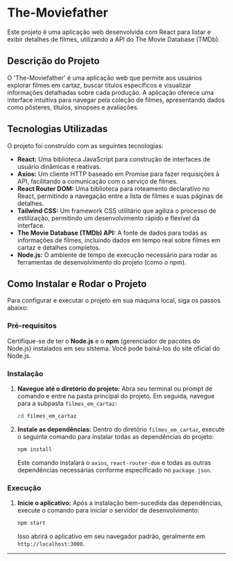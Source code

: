 # The-Moviefather

Este projeto é uma aplicação web desenvolvida com React para listar e exibir detalhes de filmes, utilizando a API do The Movie Database (TMDb).

## Descrição do Projeto

O 'The-Moviefather' é uma aplicação web que permite aos usuários explorar filmes em cartaz, buscar títulos específicos e visualizar informações detalhadas sobre cada produção. A aplicação oferece uma interface intuitiva para navegar pela coleção de filmes, apresentando dados como pôsteres, títulos, sinopses e avaliações.

## Tecnologias Utilizadas

O projeto foi construído com as seguintes tecnologias:

* **React:** Uma biblioteca JavaScript para construção de interfaces de usuário dinâmicas e reativas.
* **Axios:** Um cliente HTTP baseado em Promise para fazer requisições à API, facilitando a comunicação com o serviço de filmes.
* **React Router DOM:** Uma biblioteca para roteamento declarativo no React, permitindo a navegação entre a lista de filmes e suas páginas de detalhes.
* **Tailwind CSS:** Um framework CSS utilitário que agiliza o processo de estilização, permitindo um desenvolvimento rápido e flexível da interface.
* **The Movie Database (TMDb) API:** A fonte de dados para todas as informações de filmes, incluindo dados em tempo real sobre filmes em cartaz e detalhes completos.
* **Node.js:** O ambiente de tempo de execução necessário para rodar as ferramentas de desenvolvimento do projeto (como o npm).

## Como Instalar e Rodar o Projeto

Para configurar e executar o projeto em sua máquina local, siga os passos abaixo:

### Pré-requisitos

Certifique-se de ter o **Node.js** e o **npm** (gerenciador de pacotes do Node.js) instalados em seu sistema. Você pode baixá-los do site oficial do Node.js.

### Instalação

1.  **Navegue até o diretório do projeto:**
    Abra seu terminal ou prompt de comando e entre na pasta principal do projeto. Em seguida, navegue para a subpasta `filmes_em_cartaz`:
    ```bash
    cd filmes_em_cartaz
    ```
2.  **Instale as dependências:**
    Dentro do diretório `filmes_em_cartaz`, execute o seguinte comando para instalar todas as dependências do projeto:
    ```bash
    npm install
    ```
    Este comando instalará o `axios`, `react-router-dom` e todas as outras dependências necessárias conforme especificado no `package.json`.

### Execução

1.  **Inicie o aplicativo:**
    Após a instalação bem-sucedida das dependências, execute o comando para iniciar o servidor de desenvolvimento:
    ```bash
    npm start
    ```
    Isso abrirá o aplicativo em seu navegador padrão, geralmente em `http://localhost:3000`.

---
